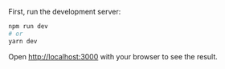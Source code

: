 First, run the development server:

```bash
npm run dev
# or
yarn dev
```

Open [http://localhost:3000](http://localhost:3000) with your browser to see the result.